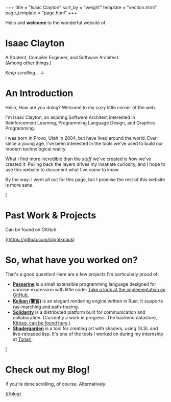 +++
title = "Isaac Clayton"
sort_by = "weight"
template = "section.html"
page_template = "page.html"
+++

Hello and **welcome** to the wonderful website of

# Isaac Clayton

A Student, Compiler Engineer, and Software Architect.  
(Among other things.)

_Keep scrolling..._ ↓

# An Introduction

Hello, How are you doing? Welcome to my cozy little corner of the web.

I'm Isaac Clayton, an aspiring Software Architect interested in Reinforcement Learning, Programming Language Design, and Graphics Programming.

I was born in Provo, Utah in 2004, but have lived around the world. Ever since a young age, I've been interested in the tools we've used to build our modern technological reality.

What I find more incredible than the _stuff_ we've created is _how_ we've created it. Pulling back the layers drives my insatiate curiosity, and I hope to use this website to document what I've come to know.

By the way: I went all out for this page, but I promise the rest of this website is more sane.

[

# Past Work & Projects

Can be found on GitHub.

](https://github.com/slightknack)

# So, what have you worked on?

That's a good question! Here are a few projects I'm particularly proud of:

-   [**Passerine**](https://www.passerine.io) is a small extensible programming language designed for concise expression with little code. [Take a look at the implementation on GitHub.](https://github.com/vrtbl/passerine)
-   [**Keikan (警官)**](https://github.com/slightknack/keikan) is an elegant rendering engine written in Rust. It supports ray-marching and path-tracing.
-   [**Solidarity**](https://github.com/sldty) is a distributed platform built for communication and collaboration. (Currently a work in progress. The backend datastore, [Kitbag, can be found here](https://github.com/sldty/kitbag).)
-   [**Shadergarden**](https://blog.tonari.no/shadergarden) is a tool for creating art with shaders, using GLSL and live-reloaded lisp. It's one of the tools I worked on during my internship at [Tonari](https://tonari.no).

[

# Check out my Blog!

If you're done scrolling, of course. Alternatively:

](/blog)

